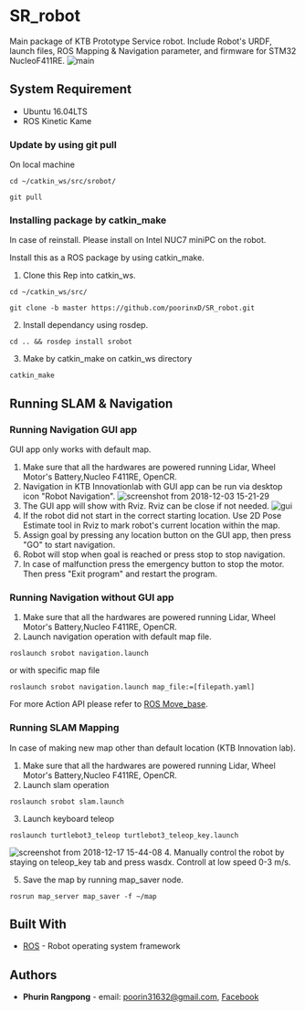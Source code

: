 # SR_robot

Main package of KTB Prototype Service robot. Include Robot's URDF, launch files, ROS Mapping & Navigation parameter, and firmware for STM32 NucleoF411RE.
<img src="https://user-images.githubusercontent.com/21339780/52552936-8f4e2e80-2e14-11e9-8bec-175584288dcc.JPG" alt="main"/>

## System Requirement
- Ubuntu 16.04LTS
- ROS Kinetic Kame
### Update by using git pull
On local machine
```
cd ~/catkin_ws/src/srobot/
```
```
git pull
```
### Installing package by catkin_make
In case of reinstall. Please install on Intel NUC7 miniPC on the robot.

Install this as a ROS package by using catkin_make.

1. Clone this Rep into catkin_ws.
```
cd ~/catkin_ws/src/
```
```
git clone -b master https://github.com/poorinxD/SR_robot.git
```
2. Install dependancy using rosdep.
```
cd .. && rosdep install srobot
```
3. Make by catkin_make on catkin_ws directory
```
catkin_make
```

## Running SLAM & Navigation
### Running Navigation GUI app
GUI app only works with default map.
1. Make sure that all the hardwares are powered running Lidar, Wheel Motor's Battery,Nucleo F411RE, OpenCR.
2. Navigation in KTB Innovationlab with GUI app can be run via desktop icon "Robot Navigation".
![screenshot from 2018-12-03 15-21-29](https://user-images.githubusercontent.com/21339780/52558612-6f733680-2e25-11e9-98f7-5cddcc9dc5eb.png)
3. The GUI app will show with Rviz. Rviz can be close if not needed.
![gui](https://user-images.githubusercontent.com/21339780/52558988-9aaa5580-2e26-11e9-88da-40c793860318.png)
4. If the robot did not start in the correct starting location. Use 2D Pose Estimate tool in Rviz to mark robot's current location within the map.
5. Assign goal by pressing any location button on the GUI app, then press "GO" to start navigation.
6. Robot will stop when goal is reached or press stop to stop navigation.
7. In case of malfunction press the emergency button to stop the motor. Then press "Exit program" and restart the program. 

### Running Navigation without GUI app
1. Make sure that all the hardwares are powered running Lidar, Wheel Motor's Battery,Nucleo F411RE, OpenCR.
2. Launch navigation operation with default map file.
```
roslaunch srobot navigation.launch
```
or with specific map file
```
roslaunch srobot navigation.launch map_file:=[filepath.yaml]
```
For more Action API please refer to [ROS Move_base](http://wiki.ros.org/move_base).
 
### Running SLAM Mapping
In case of making new map other than default location (KTB Innovation lab).
1. Make sure that all the hardwares are powered running Lidar, Wheel Motor's Battery,Nucleo F411RE, OpenCR.
2. Launch slam operation
```
roslaunch srobot slam.launch
```
3. Launch keyboard teleop
```
roslaunch turtlebot3_teleop turtlebot3_teleop_key.launch
```
![screenshot from 2018-12-17 15-44-08](https://user-images.githubusercontent.com/21339780/52558067-ddb6f980-2e23-11e9-80f2-4472346a8a42.png)
4. Manually control the robot by staying on teleop_key tab and press wasdx. Controll at low speed 0-3 m/s.

5. Save the map by running map_saver node.
```
rosrun map_server map_saver -f ~/map
```


## Built With

* [ROS](http://www.ros.org/) - Robot operating system framework


## Authors

* **Phurin Rangpong** - email: poorin31632@gmail.com, [Facebook](https://www.facebook.com/poorin.rangpong)




